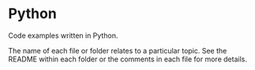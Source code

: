 # Python 

Code examples written in Python.

The name of each file or folder relates to a particular topic. See the README
within each folder or the comments in each file for more details.

